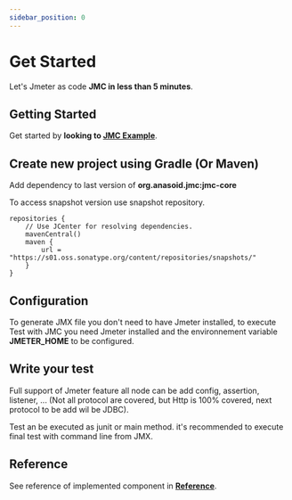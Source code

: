 ```yaml
---
sidebar_position: 0
---
```


# Get Started

Let's Jmeter as code **JMC in less than 5 minutes**.

## Getting Started

Get started by **looking to [JMC Example](https://github.com/anasoid/jmc-examples)**.

## Create new project using Gradle (Or Maven)

Add dependency to last version of **org.anasoid.jmc:jmc-core**

To access snapshot version use snapshot repository.

```shell
repositories {
    // Use JCenter for resolving dependencies.
    mavenCentral()
    maven {
        url = "https://s01.oss.sonatype.org/content/repositories/snapshots/"
    }
}
```

## Configuration
To generate JMX file you don't need to have Jmeter installed, to execute Test with JMC you need Jmeter installed and the environnement variable **JMETER_HOME** to be configured.

## Write your test

Full support of Jmeter feature all node can be  add config, assertion, listener, ... (Not all protocol are covered, but Http is 100% covered, next protocol to be add wil  be JDBC).

Test an be executed as junit or main method. it's recommended to execute final test with command line from JMX.

## Reference

See reference of implemented component in **[Reference](/docs/reference/jmeter/jmeter-component)**.
